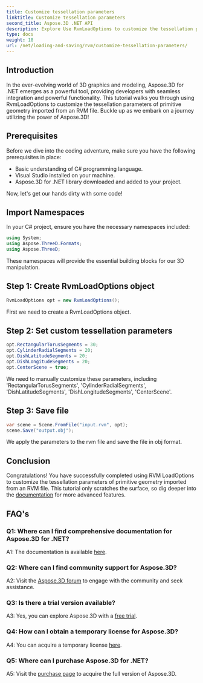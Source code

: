 ```yaml
---
title: Customize tessellation parameters
linktitle: Customize tessellation parameters
second_title: Aspose.3D .NET API
description: Explore Use RvmLoadOptions to customize the tessellation parameters of primitive geometry imported from an RVM file.Please follow our step-by-step guide. Efficient, powerful and developer-friendly!
type: docs
weight: 18
url: /net/loading-and-saving/rvm/customize-tessellation-parameters/
---
```

## Introduction

In the ever-evolving world of 3D graphics and modeling, Aspose.3D for .NET emerges as a powerful tool, providing developers with seamless integration and powerful functionality. This tutorial walks you through using RvmLoadOptions to customize the tessellation parameters of primitive geometry imported from an RVM file. Buckle up as we embark on a journey utilizing the power of Aspose.3D!

## Prerequisites

Before we dive into the coding adventure, make sure you have the following prerequisites in place:

- Basic understanding of C# programming language.
- Visual Studio installed on your machine.
- Aspose.3D for .NET library downloaded and added to your project.

Now, let's get our hands dirty with some code!

## Import Namespaces

In your C# project, ensure you have the necessary namespaces included:

```csharp
using System;
using Aspose.ThreeD.Formats;
using Aspose.ThreeD;
```

These namespaces will provide the essential building blocks for our 3D manipulation.



## Step 1: Create RvmLoadOptions object
```csharp
RvmLoadOptions opt = new RvmLoadOptions();
```

First we need to create a RvmLoadOptions object.


## Step 2: Set custom tessellation parameters

```csharp
opt.RectangularTorusSegments = 30;
opt.CylinderRadialSegments = 20;
opt.DishLatitudeSegments = 20;
opt.DishLongitudeSegments = 20;
opt.CenterScene = true;
```

We need to manually customize these parameters, including 'RectangularTorusSegments', 'CylinderRadialSegments', 'DishLatitudeSegments', 'DishLongitudeSegments', 'CenterScene'.


## Step 3: Save file

```csharp
var scene = Scene.FromFile("input.rvm", opt);
scene.Save("output.obj");
```

We apply the parameters to the rvm file and save the file in obj format.

## Conclusion

Congratulations! You have successfully completed using RVM LoadOptions to customize the tessellation parameters of primitive geometry imported from an RVM file. This tutorial only scratches the surface, so dig deeper into the [documentation](https://reference.aspose.com/3d/net/) for more advanced features.

## FAQ's

### Q1:  Where can I find comprehensive documentation for Aspose.3D for .NET?

A1: The documentation is available [here](https://reference.aspose.com/3d/net/).

### Q2: Where can I find community support for Aspose.3D?

A2: Visit the [Aspose.3D forum](https://forum.aspose.com/c/3d/18) to engage with the community and seek assistance.

### Q3: Is there a trial version available?

A3: Yes, you can explore Aspose.3D with a [free trial](https://releases.aspose.com/).

### Q4: How can I obtain a temporary license for Aspose.3D?

A4: You can acquire a temporary license [here](https://purchase.aspose.com/temporary-license/).

### Q5: Where can I purchase Aspose.3D for .NET?

A5: Visit the [purchase page](https://purchase.aspose.com/buy) to acquire the full version of Aspose.3D.
